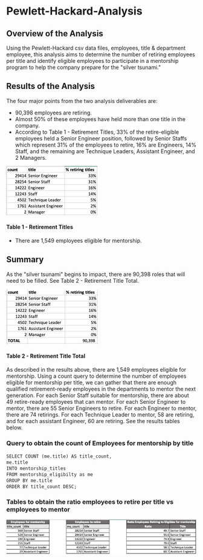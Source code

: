 # Pewlett-Hackard-Analysis

## Overview of the Analysis

Using the Pewlett-Hackard csv data files, employees, title & department employee, this analysis aims to determine the number of retiring employees per title and identify eligible employees to participate in a mentorship program to help the company prepare for the "silver tsunami."

## Results of the Analysis 

The four major points from the two analysis deliverables are: 

* 90,398 employees are retiring. 
* Almost 50% of these employees have held more than one title in the company. 
* According to Table 1 - Retirement Titles, 33% of the retire-eligible employees held a Senior Engineer position, followed by Senior Staffs which represent 31% of the employees to retire, 16% are Engineers, 14% Staff, and the remaining are Technique Leaders, Assistant Engineer, and 2 Managers.

![image_name](retirement_title.png)
#### Table 1 - Retirement Titles 

* There are 1,549 employees eligible for mentorship. 

## Summary 

As the "silver tsunami" begins to impact, there are 90,398 roles that will need to be filled. See Table 2 - Retirement Title Total. 

![image_name](retirement_title_total.png)
#### Table 2 - Retirement Title Total

As described in the results above, there are 1,549 employees eligible for mentorship. Using a count query to determine the number of employees eligible for mentorship per title, we can gather that there are enough qualified retirement-ready employees in the departments to mentor the next generation.  For each Senior Staff suitable for mentorship, there are about 49 retire-ready employees that can mentor. For each Senior Engineer to mentor, there are 55 Senior Engineers to retire. For each Engineer to mentor, there are 74 retirings. For each Technique Leader to mentor, 58 are retiring, and for each assistant Engineer, 60 are retiring. See the results tables below. 

### Query to obtain the count of Employees for mentorship by title 
```
SELECT COUNT (me.title) AS title_count,
me.title
INTO mentorship_titles 
FROM mentorship_eligibilty as me
GROUP BY me.title
ORDER BY title_count DESC;
```
### Tables to obtain the ratio employees to retire per title vs employees to mentor

![image_name](comparison_table.png)




